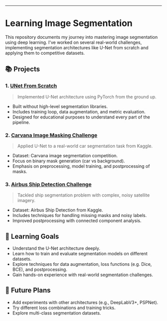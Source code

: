 ---

# Learning Image Segmentation

This repository documents my journey into mastering image segmentation using deep learning. I've worked on several real-world challenges, implementing segmentation architectures like U-Net from scratch and applying them to competitive datasets.

## 📚 Projects

### 1. [UNet From Scratch](https://github.com/skj092/unet-from-scratch)

> Implemented U-Net architecture using PyTorch from the ground up.

* Built without high-level segmentation libraries.
* Includes training loop, data augmentation, and metric evaluation.
* Designed for educational purposes to understand every part of the pipeline.

### 2. [Carvana Image Masking Challenge](https://github.com/skj092/Carvana-Image-Masking-Challenge)

> Applied U-Net to a real-world car segmentation task from Kaggle.

* Dataset: Carvana image segmentation competition.
* Focus on binary mask generation (car vs background).
* Emphasis on preprocessing, model training, and postprocessing of masks.

### 3. [Airbus Ship Detection Challenge](https://github.com/skj092/Airbus-Ship-Detection-Challenge)

> Tackled ship segmentation problem with complex, noisy satellite imagery.

* Dataset: Airbus Ship Detection from Kaggle.
* Includes techniques for handling missing masks and noisy labels.
* Improved postprocessing with connected component analysis.

## 🧠 Learning Goals

* Understand the U-Net architecture deeply.
* Learn how to train and evaluate segmentation models on different datasets.
* Explore techniques for data augmentation, loss functions (e.g. Dice, BCE), and postprocessing.
* Gain hands-on experience with real-world segmentation challenges.

## 🔧 Future Plans

* Add experiments with other architectures (e.g., DeepLabV3+, PSPNet).
* Try different loss combinations and training tricks.
* Explore multi-class segmentation datasets.
